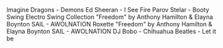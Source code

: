 Imagine Dragons - Demons
Ed Sheeran - I See Fire
Parov Stelar - Booty Swing
Electro Swing Collection
"Freedom" by Anthony Hamilton & Elayna Boynton
SAIL - AWOLNATION 
Roxette
"Freedom" by Anthony Hamilton & Elayna Boynton
SAIL - AWOLNATION 
DJ Bobo - Chihuahua
Beatles - Let it be
